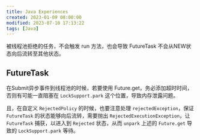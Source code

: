 ```yaml
---
title: Java Experiences
created: 2023-01-09 08:00:00
modified: 2023-07-10 17:13:22
tags: [Java]
---
```


被线程池拒绝的任务，不会触发 run 方法，也会导致 FutureTask 不会从NEW状态向后流转至其他状态。

## FutureTask

在Submit异步事件到线程池的时候，若要使用 Future.get，务必添加超时时间，否则有可能一直阻塞在 `LockSupport.park` 这个位置，导致内存泄露问题。

且，在自定义 `RejectedPolicy` 的时候，也要注意处理 `rejectedException`，保证 `FutureTask` 的状态能够向后流转，需要抛出 `RejectedExecutionException`，让 `FutureTask` 捕获，以进入到 `Rejected` 状态，从而 `unpark` 上述的 `Future.get` 导致的 `LockSupport.park` 等待。
